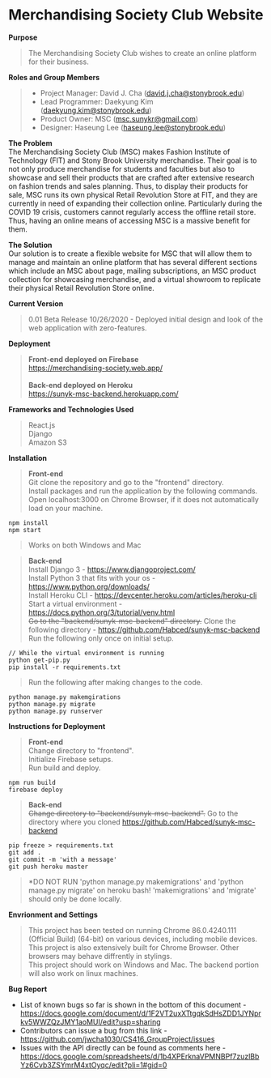 # Merchandising Society Club Website
**Purpose**
>The Merchandising Society Club wishes to create an online platform for their business. 
  	
**Roles and Group Members**  

>- Project Manager: David J. Cha (david.j.cha@stonybrook.edu)
>- Lead Programmer: Daekyung Kim (daekyung.kim@stonybrook.edu)
>- Product Owner: MSC (msc.sunykr@gmail.com)
>- Designer: Haseung Lee (haseung.lee@stonybrook.edu)

**The Problem**  
The Merchandising Society Club (MSC) makes Fashion Institute of Technology (FIT) and Stony Brook University merchandise. Their goal is to not only produce merchandise for students and faculties but also to showcase and sell their products that are crafted after extensive research on fashion trends and sales planning. Thus, to display their products for sale, MSC runs its own physical Retail Revolution Store at FIT, and they are currently in need of expanding their collection online. Particularly during the COVID 19 crisis, customers cannot regularly access the offline retail store. Thus, having an online means of accessing MSC is a massive benefit for them. 

**The Solution**  
Our solution is to create a flexible website for MSC that will allow them to manage and maintain an online platform that has several different sections which include an MSC about page, mailing subscriptions, an MSC product collection for showcasing merchandise, and a virtual showroom to replicate their physical Retail Revolution Store online.

**Current Version**  
> 0.01 Beta Release 10/26/2020 - Deployed initial design and look of the web application with zero-features. 

**Deployment** <br>
>**Front-end deployed on Firebase** <br>
>https://merchandising-society.web.app/ <br> <br>
>**Back-end deployed on Heroku** <br>
>https://sunyk-msc-backend.herokuapp.com/ <br>


**Frameworks and Technologies Used** <br>
>React.js <br>
>Django <br>
>Amazon S3 <br>
 
**Installation** <br> 
>**Front-end** <br>
>Git clone the repository and go to the "frontend" directory. <br>
>Install packages and run the application by the following commands. <br>
>Open localhost:3000 on Chrome Browser, if it does not automatically load on your machine. <br> 

```
npm install
npm start
```
>Works on both Windows and Mac <br>

>**Back-end** <br>
> Install Django 3 - https://www.djangoproject.com/ <br> 
> Install Python 3 that fits with your os - https://www.python.org/downloads/ <br> 
> Install Heroku CLI - https://devcenter.heroku.com/articles/heroku-cli <br>
> Start a virtual environment - https://docs.python.org/3/tutorial/venv.html <br> 
> ~~Go to the "backend/sunyk-msc-backend" directory.~~ Clone the following directory - https://github.com/Habced/sunyk-msc-backend <br>
> Run the following only once on initial setup. <br>
```
// While the virtual environment is running
python get-pip.py
pip install -r requirements.txt
```
> Run the following after making changes to the code. <br>
```
python manage.py makemgirations
python manage.py migrate
python manage.py runserver
```


**Instructions for Deployment** <br>
>**Front-end** <br>
>Change directory to "frontend". <br>
>Initialize Firebase setups. <br>
>Run build and deploy. <br>
```
npm run build
firebase deploy
```
>**Back-end** <br>
>~~Change directory to "backend/sunyk-msc-backend".~~ Go to the directory where you cloned https://github.com/Habced/sunyk-msc-backend <br>
```
pip freeze > requirements.txt
git add .
git commit -m 'with a message'
git push heroku master
```
>*DO NOT RUN 'python manage.py makemigrations' and 'python manage.py migrate' on heroku bash! 'makemigrations' and 'migrate' should only be done locally.

**Envrionment and Settings**
>This project has been tested on running Chrome 86.0.4240.111 (Official Build) (64-bit) on various devices, including mobile devices. <br> 
>This project is also extensively built for Chrome Browser. Other browsers may behave diffrently in stylings. <br> 
>This project should work on Windows and Mac. The backend portion will also work on linux machines.

**Bug Report**
* List of known bugs so far is shown in the bottom of this document - https://docs.google.com/document/d/1F2VT2uxXTtgqkSdHsZDD1JYNprkv5WWZQzJMY1aoMUI/edit?usp=sharing
* Contributors can issue a bug from this link - https://github.com/jwcha1030/CS416_GroupProject/issues
* Issues with the API directly can be found as comments here - https://docs.google.com/spreadsheets/d/1b4XPErknaVPMNBPf7zuzlBbYz6Cvb3ZSYmrM4xtOyqc/edit?pli=1#gid=0